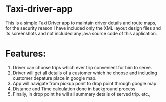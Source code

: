# Taxi-driver-app
This is a simple Taxi Driver app to maintain driver details and route maps, for the security reason I have included only the XML layout design files and its screenshots and not included any java source code of this application. 

Features:
========

1. Driver can choose trips which ever trip convenient for him to serve.
2. Driver will get all details of a customer  which he choose and including customer depature place in google map.
3. App will navigate from pickup point to drop point through google map.
4. Distance and Time calculation done in background process.
5. Finally, in drop point he will all summary details of served trip.
etc.,
